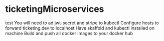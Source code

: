 # ticketingMicroservices
test
You will need to ad jwt-secret and stripe to kubectl
Configure hosts to forward ticketing.dev to localhost
Have skaffold and kubectl installed on machine
Build and push all docker images to your docker hub
